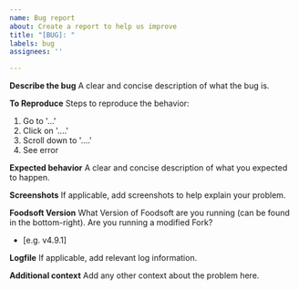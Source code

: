 ```yaml
---
name: Bug report
about: Create a report to help us improve
title: "[BUG]: "
labels: bug
assignees: ''

---
```


**Describe the bug**
A clear and concise description of what the bug is.

**To Reproduce**
Steps to reproduce the behavior:
1. Go to '...'
2. Click on '....'
3. Scroll down to '....'
4. See error

**Expected behavior**
A clear and concise description of what you expected to happen.

**Screenshots**
If applicable, add screenshots to help explain your problem.

**Foodsoft Version**
What Version of Foodsoft are you running (can be found in the bottom-right). Are you running a modified Fork?
- [e.g. v4.9.1] 

**Logfile**
If applicable, add relevant log information.

**Additional context**
Add any other context about the problem here.
